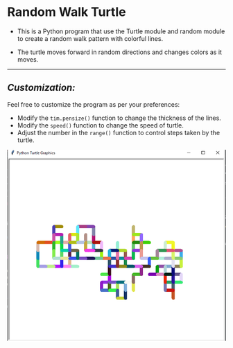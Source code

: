 # **Random Walk Turtle**

- This is a Python program that use the Turtle module and random module to create a random walk pattern with colorful lines.

- The turtle moves forward in random directions and changes colors as it moves.

---
## _Customization:_

Feel free to customize the program as per your preferences:
- Modify the `tim.pensize()` function to change the thickness of the lines.
- Modify the `speed()` function to change the speed of turtle.
- Adjust the number in the `range()` function to control steps taken by the turtle.

![Image](./image.png)




